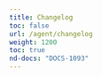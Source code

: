 ```yaml
---
title: Changelog
toc: false
url: /agent/changelog
weight: 1200
toc: true
nd-docs: "DOCS-1093"
---
```


<!-- this dummy doc is used to create a list page entry that redirects users to the NGINX Agent repository changelog. The redirect is configured in azure-redirects-base -->
